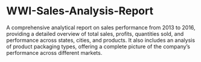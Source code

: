# WWI-Sales-Analysis-Report
A comprehensive analytical report on sales performance from 2013 to 2016, providing a detailed overview of total sales, profits, quantities sold, and performance across states, cities, and products. It also includes an analysis of product packaging types, offering a complete picture of the company’s performance across different markets.
